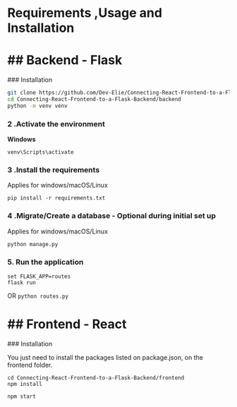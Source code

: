 # Requirements ,Usage and Installation
<h1>## Backend - Flask</h1>
### Installation
                              
```bash
git clone https://github.com/Dev-Elie/Connecting-React-Frontend-to-a-Flask-Backend.git
cd Connecting-React-Frontend-to-a-Flask-Backend/backend
python -m venv venv
```
  
### 2 .Activate the environment
          
**Windows** 

```venv\Scripts\activate```
          
### 3 .Install the requirements

Applies for windows/macOS/Linux

```pip install -r requirements.txt```

### 4 .Migrate/Create a database - Optional during initial set up

Applies for windows/macOS/Linux

```python manage.py```

### 5. Run the application 

```
set FLASK_APP=routes
flask run
```
OR 
`python routes.py`


<h1>## Frontend - React</h1>
### Installation

You just need to install the packages listed on package.json, on the frontend folder.

```
cd Connecting-React-Frontend-to-a-Flask-Backend/frontend
npm install
```

`npm start`

